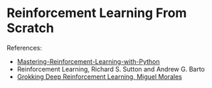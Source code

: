 # Reinforcement Learning From Scratch

References:
- [Mastering-Reinforcement-Learning-with-Python](https://github.com/PacktPublishing/Mastering-Reinforcement-Learning-with-Python)
- Reinforcement Learning, Richard S. Sutton and Andrew G. Barto
- [Grokking Deep Reinforcement Learning, Miguel Morales](https://github.com/smlab-niser/grokking_rl)


